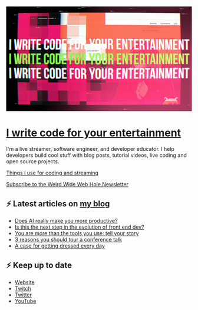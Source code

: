 ![!write code for your entertainment](trailer_thumb.png)

# [I write code for your entertainment](https://www.twitch.tv/videos/1971055901)

I'm a live streamer, software engineer, and developer educator. I help developers build cool stuff with blog posts,
tutorial videos, live coding and open source projects.

[Things I use for coding and streaming](https://whitep4nth3r.com/uses/)

[Subscribe to the Weird Wide Web Hole Newsletter](https://buttondown.email/weirdwidewebhole)

## ⚡️ Latest articles on [my blog](https://whitep4nth3r.com)

<!-- BLOG-POST-LIST:START -->
- [Does AI really make you more productive?](https://toddle.dev/blog/does-ai-really-make-you-more-productive)
- [Is this the next step in the evolution of front end dev?](https://whitep4nth3r.com/blog/the-next-step-in-the-evolution-of-front-end-dev/)
- [You are more than the tools you use: tell your story](https://whitep4nth3r.com/blog/you-are-more-than-the-tools-you-use/)
- [3 reasons you should tour a conference talk](https://whitep4nth3r.com/blog/3-reasons-you-should-tour-a-conference-talk/)
- [A case for getting dressed every day](https://whitep4nth3r.com/blog/get-dressed-every-day/)
<!-- BLOG-POST-LIST:END -->

## ⚡️ Keep up to date

- [Website](https://whitep4nth3r.com/)
- [Twitch](https://twitch.tv/whitep4nth3r)
- [Twitter](https://twitter.com/whitep4nth3r)
- [YouTube](https://www.youtube.com/c/whitep4nth3r/videos)
